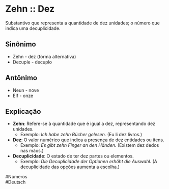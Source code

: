 # Zehn :: Dez
Substantivo que representa a quantidade de dez unidades; o número que indica uma decuplicidade.

## Sinônimo
- Zehn - dez (forma alternativa)  
- Decuple - decuplo  

## Antônimo
- Neun - nove  
- Elf - onze  

## Explicação
- **Zehn**: Refere-se à quantidade que é igual a dez, representando dez unidades.
  - Exemplo: *Ich habe zehn Bücher gelesen.* (Eu li dez livros.)
- **Dez**: O valor numérico que indica a presença de dez entidades ou itens.
  - Exemplo: *Es gibt zehn Finger an den Händen.* (Existem dez dedos nas mãos.)
- **Decuplicidade**: O estado de ter dez partes ou elementos.
  - Exemplo: *Die Decuplicidade der Optionen erhöht die Auswahl.* (A decuplicidade das opções aumenta a escolha.)

#Números  
#Deutsch
